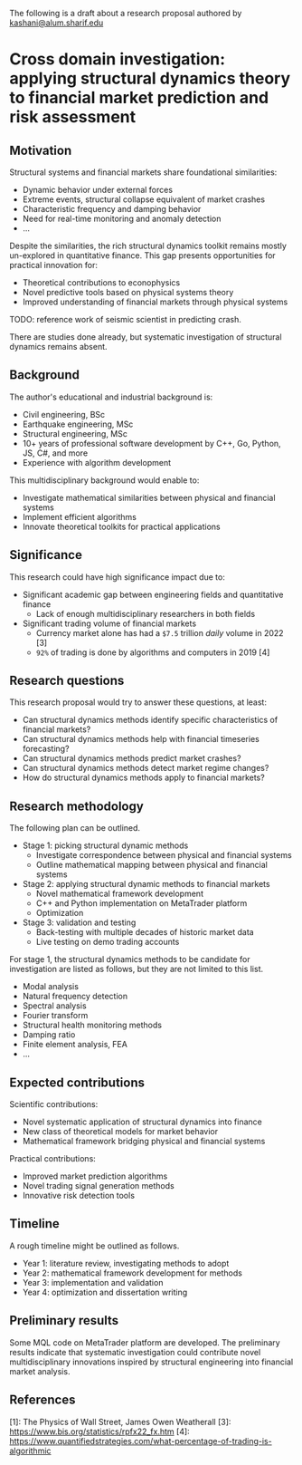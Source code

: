 The following is a draft about a research proposal authored by kashani@alum.sharif.edu

# Cross domain investigation: applying structural dynamics theory to financial market prediction and risk assessment

## Motivation

Structural systems and financial markets share foundational similarities:

* Dynamic behavior under external forces
* Extreme events, structural collapse equivalent of market crashes
* Characteristic frequency and damping behavior
* Need for real-time monitoring and anomaly detection
* ...

Despite the similarities, the rich structural dynamics toolkit remains mostly un-explored in quantitative finance. This gap presents opportunities for practical innovation for:

* Theoretical contributions to econophysics
* Novel predictive tools based on physical systems theory
* Improved understanding of financial markets through physical systems

TODO: reference work of seismic scientist in predicting crash.

There are studies done already, but systematic investigation of structural dynamics remains absent.

## Background

The author's educational and industrial background is:

* Civil engineering, BSc
* Earthquake engineering, MSc
* Structural engineering, MSc
* 10+ years of professional software development by C++, Go, Python, JS, C#, and more
* Experience with algorithm development

This multidisciplinary background would enable to:

* Investigate mathematical similarities between physical and financial systems
* Implement efficient algorithms
* Innovate theoretical toolkits for practical applications

## Significance

This research could have high significance impact due to:

* Significant academic gap between engineering fields and quantitative finance
   * Lack of enough multidisciplinary researchers in both fields
* Significant trading volume of financial markets
   * Currency market alone has had a `$7.5` trillion _daily_ volume in 2022 [3]
   * `92%` of trading is done by algorithms and computers in 2019 [4]

## Research questions

This research proposal would try to answer these questions, at least:

* Can structural dynamics methods identify specific characteristics of financial markets?
* Can structural dynamics methods help with financial timeseries forecasting?
* Can structural dynamics methods predict market crashes?
* Can structural dynamics methods detect market regime changes?
* How do structural dynamics methods apply to financial markets?

## Research methodology

The following plan can be outlined.

* Stage 1: picking structural dynamic methods
   * Investigate correspondence between physical and financial systems
   * Outline mathematical mapping between physical and financial systems
* Stage 2: applying structural dynamic methods to financial markets
   * Novel mathematical framework development
   * C++ and Python implementation on MetaTrader platform
   * Optimization
* Stage 3: validation and testing
   * Back-testing with multiple decades of historic market data
   * Live testing on demo trading accounts

For stage 1, the structural dynamics methods to be candidate for investigation are listed as follows, but they are not limited to this list.

* Modal analysis
* Natural frequency detection
* Spectral analysis
* Fourier transform
* Structural health monitoring methods
* Damping ratio
* Finite element analysis, FEA
* ...

## Expected contributions

Scientific contributions:

* Novel systematic application of structural dynamics into finance
* New class of theoretical models for market behavior
* Mathematical framework bridging physical and financial systems

Practical contributions:

* Improved market prediction algorithms
* Novel trading signal generation methods
* Innovative risk detection tools

## Timeline

A rough timeline might be outlined as follows.

* Year 1: literature review, investigating methods to adopt
* Year 2: mathematical framework development for methods
* Year 3: implementation and validation
* Year 4: optimization and dissertation writing

## Preliminary results

Some MQL code on MetaTrader platform are developed. The preliminary results indicate that systematic investigation could contribute novel multidisciplinary innovations inspired by structural engineering into financial market analysis.

## References

[1]: The Physics of Wall Street, James Owen Weatherall
[3]: https://www.bis.org/statistics/rpfx22_fx.htm
[4]: https://www.quantifiedstrategies.com/what-percentage-of-trading-is-algorithmic
